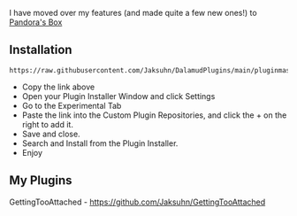 I have moved over my features (and made quite a few new ones!) to [Pandora's Box](https://github.com/PunishXIV/PandorasBox)

## Installation

```
https://raw.githubusercontent.com/Jaksuhn/DalamudPlugins/main/pluginmaster.json
```

- Copy the link above
- Open your Plugin Installer Window and click Settings
- Go to the Experimental Tab
- Paste the link into the Custom Plugin Repositories, and click the + on the right to add it.
- Save and close.
- Search and Install from the Plugin Installer.
- Enjoy

## My Plugins

GettingTooAttached - https://github.com/Jaksuhn/GettingTooAttached
